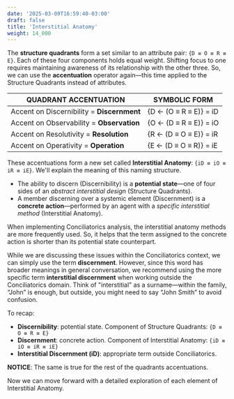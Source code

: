 ```yaml
---
date: '2025-03-09T16:59:40-03:00'
draft: false
title: 'Interstitial Anatomy'
weight: 14_000
---
```


The **structure quadrants** form a set similar to an attribute pair: `{D ≡ O ≡ R ≡ E}`. Each of these four components holds equal weight. Shifting focus to one requires maintaining awareness of its relationship with the other three. So, we can use the **accentuation** operator again—this time applied to the Structure Quadrants instead of attributes.

| **QUADRANT ACCENTUATION** | **SYMBOLIC FORM** |
|----|---|
| Accent on Discernibility = **Discernment** | {D ← (O ≡ R ≡ E)} = iD |
| Accent on Observability = **Observation** | {O ← (D ≡ R ≡ E)} = iO |
| Accent on Resolutivity = **Resolution** | {R ← (D ≡ O ≡ E)} = iR |
| Accent on Operativity = **Operation** | {E ← (D ≡ O ≡ R)} = iE |

These accentuations form a new set called **Interstitial Anatomy**: `{iD ≡ iO ≡ iR ≡ iE}`. We'll explain the meaning of this naming structure. 
- The ability to discern (Discernibility) is a **potential state**—one of four sides of an *abstract interstitial design* (Structure Quadrants). 
- A member discerning over a systemic element (Discernment) is a **concrete action**—performed by an agent with a *specific interstitial method* (Interstitial Anatomy). 

When implementing Conciliatorics analysis, the interstitial anatomy methods are more frequently used. So, it helps that the term assigned to the concrete action is shorter than its potential state counterpart.

While we are discussing these issues within the Conciliatorics context, we can simply use the term **discernment**. However, since this word has broader meanings in general conversation, we recommend using the more specific term **interstitial discernment** when working outside the Conciliatorics domain. Think of "interstitial" as a surname—within the family, “John” is enough, but outside, you might need to say “John Smith” to avoid confusion.

To recap:
- **Discernibility**: potential state. Component of Structure Quadrants: `{D ≡ O ≡ R ≡ E}`
- **Discernment**: concrete action. Component of Interstitial Anatomy: `{iD ≡ iO ≡ iR ≡ iE}`
- **Interstitial Discernment (iD)**: appropriate term outside Conciliatorics.

**NOTICE**: The same is true for the rest of the quadrants accentuations.

Now we can move forward with a detailed exploration of each element of Interstitial Anatomy.